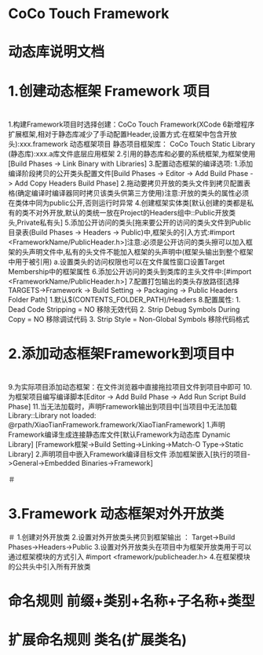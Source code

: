 # CoCo Touch Framework
# 动态库说明文档
#
# 1.创建动态框架 Framework 项目
#
1.构建Framework项目时选择创建：CoCo Touch Framework(XCode 6新增程序扩展框架,相对于静态库减少了手动配置Header,设置方式:在框架中包含开放头):xxx.framework 动态框架项目
  静态项目框架库： CoCo Touch Static Library (静态库):xxx.a库文件底层应用框架
2.引用的静态库和必要的系统框架,为框架使用[Build Phases -> Link Binary with Libraries]
3.配置动态框架的编译选项:
    1.添加编译阶段拷贝的公开类头配置文件[Build Phases -> Editor -> Add Build Phase -> Add Copy Headers Build Phase]
    2.拖动要拷贝开放的类头文件到拷贝配置表格(确定编译时编译器同时拷贝该类头供第三方使用)注意:开放的类头的属性必须在类体中同为public公开,否则运行时异常
4.创建框架实体类[默认创建的类都是私有的类不对外开放,默认的类统一放在Project的Headers组中::Public开放类头,Private私有头]
5.添加公开访问的类头[拖来要公开的访问的类头文件到Public目录表(Build Phases -> Headers -> Public)中,框架头的引入方式:#import <FrameworkName/PublicHeader.h>]注意:必须是公开访问的类头擦可以加入框架的头声明文件中,私有的头文件不能加入框架的头声明中(框架头输出到整个框架中用于被引用)
    a.设置类头的访问权限也可以在文件属性窗口设置Target Membership中的框架属性
6.添加公开访问的类头到类库的主头文件中:[#import <FrameworkName/PublicHeader.h>]
7.配置打包输出的类头存放路径[选择TARGETS->Framework -> Build Setting -> Packaging -> Public Headers Folder Path]
    1.默认$(CONTENTS_FOLDER_PATH)/Headers
8.配置属性:
    1. Dead Code Stripping = NO 移除无效代码
    2. Strip Debug Symbols During Copy = NO 移除调试代码
    3. Strip Style = Non-Global Symbols 移除代码格式
#
# 2.添加动态框架Framework到项目中
#
9.为实际项目添加动态框架：在文件浏览器中直接拖拉项目文件到项目中即可
10.为框架项目编写编译脚本[Editor -> Add Build Phase -> Add Run Script Build Phase]
11.当无法加载时，声明Framework输出到项目中[当项目中无法加载Library::Library not loaded: @rpath/XiaoTianFramework.framework/XiaoTianFramework]
    1.声明Framework编译生成连接静态库文件[默认Framework为动态库 Dynamic Library] [Framework框架->Build Setting->Linking->Match-O Type->Static Library]
    2.声明项目中嵌入Framework编译目标文件 添加框架嵌入[执行的项目->General->Embedded Binaries->Framework]
    
＃
# 3.Framework 动态框架对外开放类
＃
1.创建对外开放类
2.设置对外开放类头拷贝到框架输出 ： Target->Build Phases->Headers->Public
3.设置对外开放类头在项目中为框架开放类用于可以通过框架模块的方式引入 #import <framework/publicheader.h>
4.在框架模块的公共头中引入所有开放类

# 命名规则 前缀+类别+名称+子名称+类型

# 扩展命名规则 类名(扩展类名)